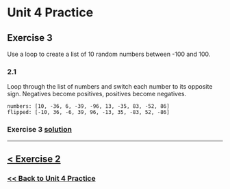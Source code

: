 # **Unit 4 Practice**

## **Exercise 3**

Use a loop to create a list of 10 random numbers between -100 and 100.

### **2.1**

Loop through the list of numbers and switch each number to its opposite sign. Negatives become positives, positives become negatives.

    numbers: [10, -36, 6, -39, -96, 13, -35, 83, -52, 86]
    flipped: [-10, 36, -6, 39, 96, -13, 35, -83, 52, -86]

### Exercise 3 [solution](./solutions/exercise_3_solution.md)

---

## [< Exercise 2](exercise_1.md)

### [<< Back to Unit 4 Practice](/practice/unit_4/)

